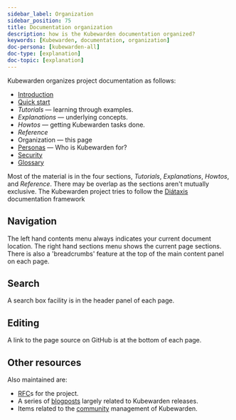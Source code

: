 ```yaml
---
sidebar_label: Organization
sidebar_position: 75
title: Documentation organization
description: how is the Kubewarden documentation organized?
keywords: [Kubewarden, documentation, organization]
doc-persona: [kubewarden-all]
doc-type: [explanation]
doc-topic: [explanation]
---
```


<head>
  <link rel="canonical" href="https://docs.kubewarden.io/organization"/>
</head>

Kubewarden organizes project documentation as follows:

- [Introduction](./introduction.md)
- [Quick start](./quick-start.md)
- _Tutorials_ — learning through examples.
- _Explanations_ — underlying concepts.
- _Howtos_ — getting Kubewarden tasks done.
- _Reference_
- Organization — this page
- [Personas](./personas.md) — Who is Kubewarden for?
- [Security](./disclosure.md)
- [Glossary](./glossary.md)

Most of the material is in the four sections,
_Tutorials_, _Explanations_, _Howtos_, and _Reference_.
There may be overlap as the sections aren't mutually exclusive.
The Kubewarden project tries to follow the [Diátaxis](https://diataxis.fr/) documentation framework

## Navigation

The left hand contents menu always indicates your current document location.
The right hand sections menu shows the current page sections.
There is also a 'breadcrumbs' feature at the top of the main content panel on each page.

## Search

A search box facility is in the header panel of each page.

## Editing

A link to the page source on GitHub is at the bottom of each page.

## Other resources

Also maintained are:

- [RFC](https://github.com/kubewarden/rfc)s for the project.
- A series of [blogposts](https://www.kubewarden.io/blog/) largely related to Kubewarden releases.
- Items related to the [community](https://github.com/kubewarden/community) management of Kubewarden.
